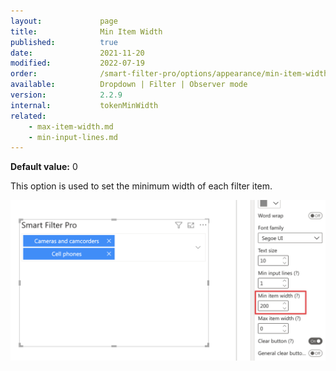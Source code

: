 ```yaml
---
layout:             page
title:              Min Item Width
published:          true
date:               2021-11-20
modified:           2022-07-19
order:              /smart-filter-pro/options/appearance/min-item-width
available:          Dropdown | Filter | Observer mode
version:            2.2.9
internal:           tokenMinWidth
related:
    - max-item-width.md
    - min-input-lines.md
---
```


**Default value:** 0

This option is used to set the minimum width of each filter item. 

<img src="images/appearance-min-width.png" width="550">